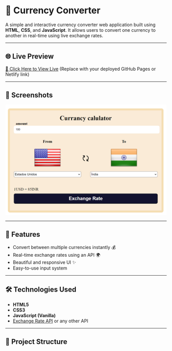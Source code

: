 # 💱 Currency Converter

A simple and interactive currency converter web application built using **HTML**, **CSS**, and **JavaScript**. It allows users to convert one currency to another in real-time using live exchange rates.

---

## 🌐 Live Preview

[🔗 Click Here to View Live](https://asfnsa.github.io/currency-converter/) 
(Replace with your deployed GitHub Pages or Netlify link)

---

## 📸 Screenshots

![Currency Converter Screenshot](./photo.png.png)

---

## 🚀 Features

- Convert between multiple currencies instantly 💰
- Real-time exchange rates using an API 🌍
- Beautiful and responsive UI ✨
- Easy-to-use input system

---

## 🛠️ Technologies Used

- **HTML5**
- **CSS3**
- **JavaScript (Vanilla)**
- [Exchange Rate API](https://exchangerate-api.com/) or any other API

---

## 📂 Project Structure

